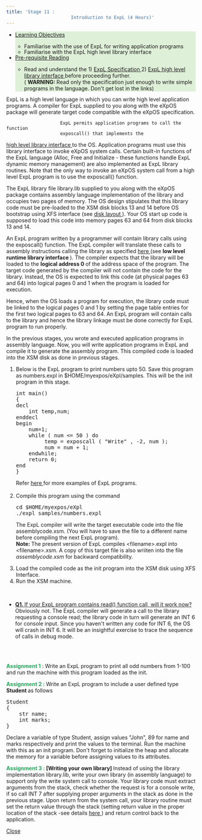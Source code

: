 ```yaml
---
title: 'Stage 11 :
                        Introduction to ExpL (4 Hours)'
---
```

<div class="panel-collapse collapse" id="collapse11">
 <div class="panel-body">
  <!-- Begin Learning Objectives-->
  <div class="container col-md-12">
   <div class="section_area">
    <ul class="list-group">
     <li class="list-group-item" style="background:#dff0d8">
      <span class="fa fa-book">
      </span>
      <a data-toggle="collapse" href="#lo11">
       Learning
                                Objectives
      </a>
      <div class="panel-collapse expand" id="lo11">
       <ul>
        <li style="margin-bottom: -2px">
         <span class="fa fa-hand-o-right">
         </span>
         Familiarise with the use of ExpL for writing application programs
        </li>
        <li style="margin-bottom: -2px">
         <span class="fa fa-hand-o-right">
         </span>
         Familiarise with the ExpL high level library interface
        </li>
       </ul>
      </div>
     </li>
     <li class="list-group-item" style="background:#dff0d8">
      <span class="fa fa-book">
      </span>
      <a data-toggle="collapse" href="#lo11">
       Pre-requisite Reading
      </a>
      <div class="panel-collapse expand" id="lo11">
       <ul>
        <li style="margin-bottom: -2px">
         <span class="fa fa-hand-o-right">
         </span>
         Read and understand the 1)
         <a href="support_tools-files/expl.html" target="_blank">
          ExpL
                            Specification
         </a>
         2)
         <a href="os_spec-files/dynamicmemoryroutines.html">
          ExpL high level library interface
         </a>
         before proceeding further.
         <br/>
         (
         <b>
          WARNING:
         </b>
         Read only the specification just enough to write
                        simple programs in the language. Don't get lost in the links)
        </li>
       </ul>
      </div>
     </li>
    </ul>
   </div>
  </div>
  <!-- End Learning Objectives-->
  <p>
   ExpL is a high level language in which you can write high level application programs.
                        A compiler for ExpL supplied to you along with the eXpOS package will generate
                        target code compatible with the eXpOS specification.

                        ExpL permits application programs to call the function
                        exposcall() that implements the
   <a href="os_spec-files/dynamicmemoryroutines.html" target="_blank">
    high
                          level library interface
   </a>
   to the OS. Application programs must use this library interface
                        to invoke
                        eXpOS system calls. Certain built-in functions of the ExpL language (Alloc, Free and Initialize
                        - these
                        functions handle ExpL dynamic memory management) are also implemented as ExpL library routines.
                        Note that the only way to invoke an eXpOS system call from
                        a high level ExpL program is to use the exposcall() function.
  </p>
  <p>
   The ExpL library file library.lib supplied to you along with the eXpOS package contains
                        assembly language implementation of the library and occupies two pages of memory.
                        The OS design stipulates that this library code must be pre-loaded
                        to the XSM disk blocks 13 and 14 before OS bootstrap using XFS interface (see
   <a href="os_implementation.html" target="_blank">
    disk layout
   </a>
   ).
                        Your OS start up code is supposed to load this code into
                        memory pages 63 and 64 from disk blocks 13 and 14.
  </p>
  <p>
   An ExpL program written by a programmer will contain library calls using the exposcall()
                        function.
                        The ExpL compiler will translate these calls to assembly instructions calling the library as
                        specified
   <a href="abi.html" target="_blank">
    here
   </a>
   (see
   <b>
    low level runtime library interface
   </b>
   ).
                        The compiler expects that the library will be loaded to the
   <b>
    logical address 0
   </b>
   of the
                        address space of the program. The target code generated by the compiler will not contain the
                        code for the library. Instead, the OS is expected to link this code (at physical pages 63 and
                        64)
                        into logical pages 0 and 1 when the program is loaded for execution.
  </p>
  <p>
   Hence, when the OS loads a program for execution, the library code must be linked to the
                        logical pages
                        0 and 1 by setting the page table entries for the first two logical pages to 63 and 64. An ExpL
                        program will contain
                        calls to the library and hence the library linkage must be done correctly for ExpL program to
                        run properly.
  </p>
  <p>
   In the previous stages, you wrote and executed application programs in assembly language.
                        Now, you will write application programs in ExpL and compile it to generate the assembly
                        program.
                        This compiled code is loaded into the XSM disk as done in previous stages.
  </p>
  <ol style="list-style-type:decimal;margin-left:2px">
   <li>
    Below is the ExpL program to print numbers upto 50. Save this program as numbers.expl in
                          $HOME/myexpos/eXpl/samples.
                          This will be the init program in this stage.
    <div>
     <pre>int main()
{
decl
    int temp,num;
enddecl
begin
    num=1;
    while ( num &lt;= 50 ) do
         temp = exposcall ( "Write" , -2, num );
         num = num + 1;
    endwhile;
    return 0;
end
}</pre>
    </div>
    Refer
    <a href="http://silcnitc.github.io/testprograms.html" target="_blank">
     here
    </a>
    for more
                          examples of
                          ExpL programs.
   </li>
   <br/>
   <li>
    Compile this program using the command
    <div>
     <pre>cd $HOME/myexpos/eXpl
./expl samples/numbers.expl</pre>
    </div>
   </li>
   <p>
    The ExpL compiler will write the target executable code into the file assemblycode.xsm. (You
                          will have to
                          save the file to a different name before compiling the next ExpL program).
    <br/>
    <b>
     Note:
    </b>
    The present version of ExpL compiles &lt;filename&gt;.expl into
                          &lt;filename&gt;.xsm. A copy of this target file is also wriiten into the file
    <i>
     assemblycode.xsm
    </i>
    for backward compatibility.
   </p>
   <li>
    Load the compiled code as the init program into the XSM disk using XFS Interface.
   </li>
   <li>
    Run the XSM machine.
   </li>
  </ol>
  <br/>
  <div class="container col-md-12">
   <div class="section_area">
    <ul class="list-group">
     <li class="list-group-item">
      <a data-toggle="collapse" href="#collapseq4">
       <b>
        Q1.
       </b>
       If your ExpL program contains
                                read() function
                                call, will it work now?
      </a>
      <div class="panel-collapse collapse" id="collapseq4">
       Obviously not. The ExpL compiler will generate a call to the library
                                requesting a console read; the library code in turn will generate an
                                INT 6 for console input. Since you haven't written any code for INT 6,
                                the OS will crash in INT 6. It will be an insightful exercise to trace the sequence
                                of calls in debug mode.
      </div>
     </li>
    </ul>
   </div>
  </div>
  <br/>
  <br/>
  <p>
   <b style="color:#26A65B">
    Assignment 1 :
   </b>
   Write an ExpL program to print all odd numbers
                        from
                        1-100 and run the machine with this program loaded as the init.
  </p>
  <p>
   <b style="color:#26A65B">
    Assignment 2 :
   </b>
   Write an ExpL program to include a user defined
                        type
   <b>
    Student
   </b>
   as follows
   <div>
    <pre>Student
{
    str name;
    int marks;
}</pre>
   </div>
   Declare a variable of type Student, assign values "John", 89 for name and marks respectively
                        and print the values to the terminal. Run the machine with this as an init program. Don't
                        forget to initialize the heap and allocate the memory for a variable before assigning values to
                        its attributes.
  </p>
  <p>
   <b style="color:#26A65B">
    Assignment 3 :
   </b>
   <b>
    [Writing your own library]
   </b>
   Instead of using the library implementation library.lib,
                        write
                        your own library (in assembly language) to support only the write system call to console. Your
                        library code must extract
                        arguments from the stack, check whether the request is for a console write, if so call INT 7
                        after supplying
                        proper arguments in the stack as done in the previous stage. Upon return from the system call,
                        your library
                        routine must set the return value through the stack (setting return value in the proper
                        location of
                        the stack -see details
   <a href="abi.html#library" target="_blank">
    here
   </a>
   ) and return control
                        back to the application.
  </p>
  <a data-toggle="collapse" href="#collapse11">
   <span class="fa fa-times">
   </span>
   Close
  </a>
 </div>
</div>
